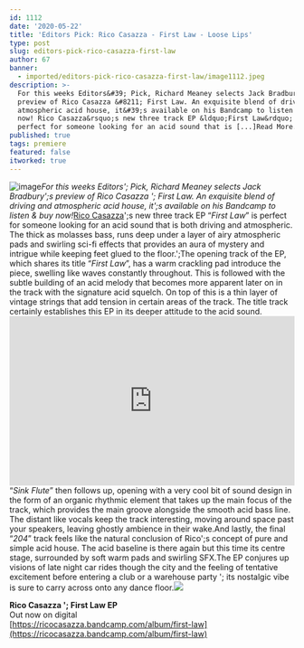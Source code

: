 ```yaml
---
id: 1112
date: '2020-05-22'
title: 'Editors Pick: Rico Casazza - First Law - Loose Lips'
type: post
slug: editors-pick-rico-casazza-first-law
author: 67
banner:
  - imported/editors-pick-rico-casazza-first-law/image1112.jpeg
description: >-
  For this weeks Editors&#39; Pick, Richard Meaney selects Jack Bradbury&#39;s
  preview of Rico Casazza &#8211; First Law. An exquisite blend of driving and
  atmospheric acid house, it&#39;s available on his Bandcamp to listen &amp; buy
  now! Rico Casazza&rsquo;s new three track EP &ldquo;First Law&rdquo; is
  perfect for someone looking for an acid sound that is [...]Read More...
published: true
tags: premiere
featured: false
itworked: true
---
```

![image](../imported/editors-pick-rico-casazza-first-law/image1112.jpeg)_For this weeks Editors'; Pick, Richard Meaney selects Jack Bradbury';s preview of Rico Casazza '; First Law. An exquisite blend of driving and atmospheric acid house, it';s available on his Bandcamp to listen & buy now!_[Rico Casazza](https://www.residentadvisor.net/dj/ricocasazza)';s new three track EP “_First Law_” is perfect for someone looking for an acid sound that is both driving and atmospheric. The thick as molasses bass, runs deep under a layer of airy atmospheric pads and swirling sci-fi effects that provides an aura of mystery and intrigue while keeping feet glued to the floor.';The opening track of the EP, which shares its title “_First Law_”, has a warm crackling pad introduce the piece, swelling like waves constantly throughout. This is followed with the subtle building of an acid melody that becomes more apparent later on in the track with the signature acid squelch. On top of this is a thin layer of vintage strings that add tension in certain areas of the track. The title track certainly establishes this EP in its deeper attitude to the acid sound.<iframe width='100%' height='300' scrolling='no' frameborder='no' allow='autoplay' src='https://w.soundcloud.com/player/?url=https%3A//api.soundcloud.com/tracks/816856225&color=%23ff5500&auto_play=false&hide_related=true&show_comments=true&show_user=true&show_reposts=false&show_teaser=false'></iframe>“_Sink Flute_” then follows up, opening with a very cool bit of sound design in the form of an organic rhythmic element that takes up the main focus of the track, which provides the main groove alongside the smooth acid bass line. The distant like vocals keep the track interesting, moving around space past your speakers, leaving ghostly ambience in their wake.And lastly, the final “_204_” track feels like the natural conclusion of Rico';s concept of pure and simple acid house. The acid baseline is there again but this time its centre stage, surrounded by soft warm pads and swirling SFX.The EP conjures up visions of late night car rides though the city and the feeling of tentative excitement before entering a club or a warehouse party '; its nostalgic vibe is sure to carry across onto any dance floor.![](/wp-content/uploads/live/img/wysiwyg/5eb5b44b07bf4.jpg)

**Rico Casazza '; First Law EP**  
Out now on digital  
[](https://ricocasazza.bandcamp.com/album/first-law)[https://ricocasazza.bandcamp.com/album/first-law](https://ricocasazza.bandcamp.com/album/first-law)